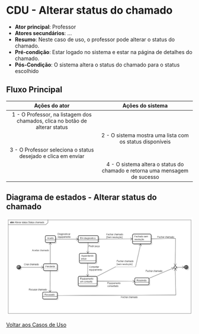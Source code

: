 # CDU - Alterar status do chamado

- **Ator principal**: Professor
- **Atores secundários**: ...	 
- **Resumo**: Neste caso de uso, o professor pode alterar o status do chamado.
- **Pré-condição**: Estar logado no sistema e estar na página de detalhes do chamado.
- **Pós-Condição**: O sistema altera o status do chamado para o status escolhido

## Fluxo Principal
| Ações do ator | Ações do sistema |
| :-----------------: | :-----------------: | 
| 1 - O Professor, na listagem dos chamados, clica no botão de alterar status || |  
| | 2 -  O sistema mostra uma lista com os status disponíveis | 
| 3 - O Professor seleciona o status desejado e clica em enviar|| |     
| | 4 - O sistema altera o status do chamado e retorna uma mensagem de sucesso |   

## Diagrama de estados - Alterar status do chamado

![diagrama de estado](../imgs/estado_status_chamado.jpg "Diagrama de estados - Listar Chamados")

[Voltar aos Casos de Uso](../cdu.md)




